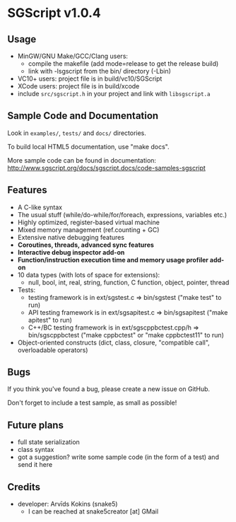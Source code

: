 # SGScript v1.0.4

## Usage

- MinGW/GNU Make/GCC/Clang users:
    * compile the makefile (add mode=release to get the release build)
    * link with -lsgscript from the bin/ directory (-Lbin)
- VC10+ users: project file is in build/vc10/SGScript
- XCode users: project file is in build/xcode
- include ```src/sgscript.h``` in your project and link with ```libsgscript.a```

## Sample Code and Documentation

Look in ```examples/```, ```tests/``` and ```docs/``` directories.

To build local HTML5 documentation, use "make docs".

More sample code can be found in documentation: http://www.sgscript.org/docs/sgscript.docs/code-samples-sgscript

## Features

- A C-like syntax
- The usual stuff (while/do-while/for/foreach, expressions, variables etc.)
- Highly optimized, register-based virtual machine
- Mixed memory management (ref.counting + GC)
- Extensive native debugging features
- **Coroutines, threads, advanced sync features**
- **Interactive debug inspector add-on**
- **Function/instruction execution time and memory usage profiler add-on**
- 10 data types (with lots of space for extensions):
    * null, bool, int, real, string, function, C function, object, pointer, thread
- Tests:
    * testing framework is in ext/sgstest.c => bin/sgstest ("make test" to run)
    * API testing framework is in ext/sgsapitest.c => bin/sgsapitest ("make apitest" to run)
    * C++/BC testing framework is in ext/sgscppbctest.cpp/h => bin/sgscppbctest ("make cppbctest" or "make cppbctest11" to run)
- Object-oriented constructs (dict, class, closure, "compatible call", overloadable operators)

## Bugs

If you think you've found a bug, please create a new issue on GitHub.

Don't forget to include a test sample, as small as possible!

## Future plans

- full state serialization
- class syntax
- got a suggestion? write some sample code (in the form of a test) and send it here

## Credits

- developer: Arvīds Kokins (snake5)
    * I can be reached at snake5creator [at] GMail

